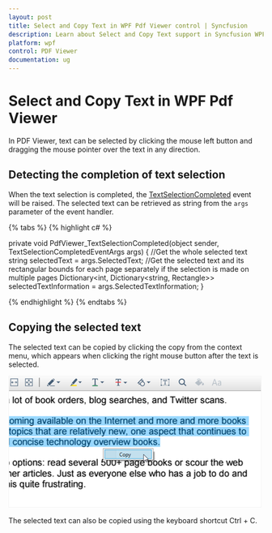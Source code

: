 ```yaml
---
layout: post
title: Select and Copy Text in WPF Pdf Viewer control | Syncfusion
description: Learn about Select and Copy Text support in Syncfusion WPF Pdf Viewer control and more.
platform: wpf
control: PDF Viewer
documentation: ug
---
```


# Select and Copy Text in WPF Pdf Viewer

In PDF Viewer, text can be selected by clicking the mouse left button and dragging the mouse pointer over the text in any direction.

## Detecting the completion of text selection

When the text selection is completed, the [TextSelectionCompleted](https://help.syncfusion.com/cr/wpf/Syncfusion.Windows.PdfViewer.PdfViewerControl.html) event will be raised. The selected text can be retrieved as string from the `args` parameter of the event handler.

{% tabs %}
{% highlight c# %}

private void PdfViewer_TextSelectionCompleted(object sender, TextSelectionCompletedEventArgs args) 
{
      //Get the whole selected text 
      string selectedText = args.SelectedText;
      //Get the selected text and its rectangular bounds for each page separately if the          selection is made on multiple pages 
      Dictionary<int, Dictionary<string, Rectangle>> selectedTextInformation = args.SelectedTextInformation; 
}

{% endhighlight %}
{% endtabs %}

## Copying the selected text

The selected text can be copied by clicking the copy from the context menu, which appears when clicking the right mouse button after the text is selected.

![Copying the selected text](Select_and_copy_text_images/wpf_selectandcopytext.png)

The selected text can also be copied using the keyboard shortcut Ctrl + C.
